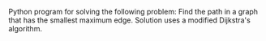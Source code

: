 Python program for solving the following problem:
Find the path in a graph that has the smallest maximum edge.
Solution uses a modified Dijkstra's algorithm.